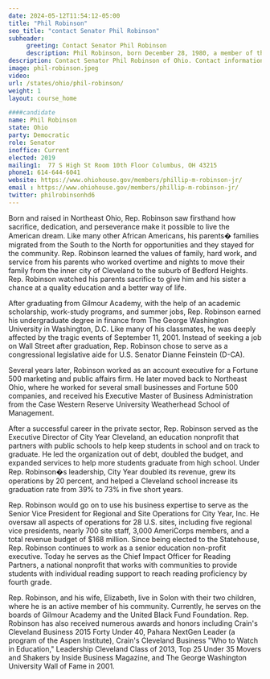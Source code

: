 ```yaml
---
date: 2024-05-12T11:54:12-05:00
title: "Phil Robinson"
seo_title: "contact Senator Phil Robinson"
subheader:
     greeting: Contact Senator Phil Robinson
     description: Phil Robinson, born December 28, 1980, a member of the Democratic Party, is an American politician serving in the Ohio House of Representatives, representing District 19. He assumed office on January 1, 2023.
description: Contact Senator Phil Robinson of Ohio. Contact information for Phil Robinson includes email address, phone number, and mailing address.
image: phil-robinson.jpeg
video:
url: /states/ohio/phil-robinson/
weight: 1
layout: course_home

####candidate
name: Phil Robinson
state: Ohio
party: Democratic
role: Senator
inoffice: Current
elected: 2019
mailing1:  77 S High St Room 10th Floor Columbus, OH 43215
phone1: 614-644-6041
website: https://www.ohiohouse.gov/members/phillip-m-robinson-jr/
email : https://www.ohiohouse.gov/members/phillip-m-robinson-jr/
twitter: philrobinsonhd6
---
```

Born and raised in Northeast Ohio, Rep. Robinson saw firsthand how sacrifice, dedication, and perseverance make it possible to live the American dream. Like many other African Americans, his parents� families migrated from the South to the North for opportunities and they stayed for the community. Rep. Robinson learned the values of family, hard work, and service from his parents who worked overtime and nights to move their family from the inner city of Cleveland to the suburb of Bedford Heights. Rep. Robinson watched his parents sacrifice to give him and his sister a chance at a quality education and a better way of life.

After graduating from Gilmour Academy, with the help of an academic scholarship, work-study programs, and summer jobs, Rep. Robinson earned his undergraduate degree in finance from The George Washington University in Washington, D.C. Like many of his classmates, he was deeply affected by the tragic events of September 11, 2001. Instead of seeking a job on Wall Street after graduation, Rep. Robinson chose to serve as a congressional legislative aide for U.S. Senator Dianne Feinstein (D-CA).

Several years later, Robinson worked as an account executive for a Fortune 500 marketing and public affairs firm. He later moved back to Northeast Ohio, where he worked for several small businesses and Fortune 500 companies, and received his Executive Master of Business Administration from the Case Western Reserve University Weatherhead School of Management.

After a successful career in the private sector, Rep. Robinson served as the Executive Director of City Year Cleveland, an education nonprofit that partners with public schools to help keep students in school and on track to graduate. He led the organization out of debt, doubled the budget, and expanded services to help more students graduate from high school. Under Rep. Robinson�s leadership, City Year doubled its revenue, grew its operations by 20 percent, and helped a Cleveland school increase its graduation rate from 39% to 73% in five short years.

Rep. Robinson would go on to use his business expertise to serve as the Senior Vice President for Regional and Site Operations for City Year, Inc. He oversaw all aspects of operations for 28 U.S. sites, including five regional vice presidents, nearly 700 site staff, 3,000 AmeriCorps members, and a total revenue budget of $168 million. Since being elected to the Statehouse, Rep. Robinson continues to work as a senior education non-profit executive. Today he serves as the Chief Impact Officer for Reading Partners, a national nonprofit that works with communities to provide students with individual reading support to reach reading proficiency by fourth grade.

Rep. Robinson, and his wife, Elizabeth, live in Solon with their two children, where he is an active member of his community. Currently, he serves on the boards of Gilmour Academy and the United Black Fund Foundation. Rep. Robinson has also received numerous awards and honors including Crain's Cleveland Business 2015 Forty Under 40, Pahara NextGen Leader (a program of the Aspen Institute), Crain's Cleveland Business "Who to Watch in Education," Leadership Cleveland Class of 2013, Top 25 Under 35 Movers and Shakers by Inside Business Magazine, and The George Washington University Wall of Fame in 2001.
